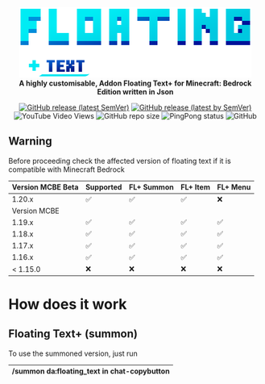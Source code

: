 <p align="center">
     <a href="https://mcpedl.com/floating-text-addon-2/">
		<!--[if IE]>
			<img src="https://github.com/DeathAruban/Floating-Text/blob/main/floating%20text%202.png" alt="FLoating Text Logo" title="PocketMine" loading="eager" />
		<![endif]-->
		<picture>
			<source srcset="https://github.com/DeathAruban/Floating-Text/blob/main/floating%20text%202.png" media="(prefers-color-scheme: dark)">
			<img src="https://github.com/DeathAruban/Floating-Text/blob/main/floating%20text%202.png" loading="eager" />
		</picture>
	</a><br>
	<b>A highly customisable, Addon Floating Text+ for Minecraft: Bedrock Edition written in Json</b>
</p>

<p align="center">
	<a href="https://github.com/DeathAruban/Floating-Text/releases/latest"><img alt="GitHub release (latest SemVer)" src="https://img.shields.io/github/v/release/DeathAruban/Floating-Text?label=release&sort=semver"></a>
	<a href="https://github.com/DeathAruban/Floating-Text/releases/latest"><img alt="GitHub release (latest by SemVer)" src="https://img.shields.io/github/downloads/DeathAruban/Floating-Text/latest/total?sort=semver"></a>
<img alt="YouTube Video Views" src="https://img.shields.io/youtube/views/-xR-FUy7Jjk?style=social">
<img alt="GitHub repo size" src="https://img.shields.io/github/repo-size/DeathAruban/Floating-Text">
<img alt="PingPong status" src="https://img.shields.io/pingpong/status/sp_7b7ce509b36c47ee9b20d041d018dc0a">
<img alt="GitHub" src="https://img.shields.io/github/license/DeathAruban/Floating-Text">
</p>

## Warning
Before proceeding check the affected version of floating text if it is compatible with Minecraft Bedrock

| Version MCBE Beta| Supported   | FL+ Summon | FL+ Item | FL+ Menu |
| ------- | ------------------   | ------- | ------- | ------- |
| 1.20.x   | :white_check_mark:  | :white_check_mark: | :white_check_mark: | :x: |    
| Version MCBE|
| 1.19.x   | :white_check_mark:  | :white_check_mark: | :white_check_mark: | :white_check_mark: |   
| 1.18.x   | :white_check_mark:  | :white_check_mark: | :white_check_mark: | :white_check_mark: |   
| 1.17.x   |  :white_check_mark: | :white_check_mark: | :white_check_mark: | :white_check_mark: |   
| 1.16.x   | :white_check_mark:  | :white_check_mark: | :white_check_mark: | :white_check_mark: |   
| < 1.15.0   | :x:               | :x: | :x: | :x: | 

# How does it work
## Floating Text+ (summon)
To use the summoned version, just run

| /summon da:floating_text in chat-copybutton |
| -------------------------    |
